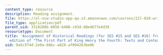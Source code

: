 ```yaml
---
content_type: resource
description: Reading assignment.
file: https://ol-ocw-studio-app-qa.s3.amazonaws.com/courses/21l-010-writing-with-shakespeare-fall-2010/9a5c5f4d2e9a68bca829af094263be0b_MIT21L_010F10_assn04.pdf
file_type: application/pdf
parent_uid: 3318280b-8056-b488-c93d-d8e4677e4d39
resourcetype: Document
title: 'Assignment of Historical Readings (for SES #15 and SES #16) from the Bedford
  edition of "The First Part of King Henry the Fourth: Texts and Contexts"'
uid: 9a5c5f4d-2e9a-68bc-a829-af094263be0b
---
```

